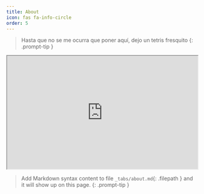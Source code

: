 ```yaml
---
title: About
icon: fas fa-info-circle
order: 5
---
```


> Hasta que no se me ocurra que poner aquí, dejo un tetris fresquito
{: .prompt-tip }

<iframe
  src="https://jstris.jezevec10.com/"
  style="width:100%; height:300px;"
></iframe>

> Add Markdown syntax content to file `_tabs/about.md`{: .filepath } and it will show up on this page.
{: .prompt-tip }
